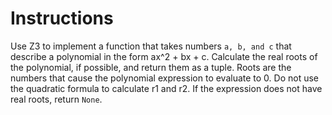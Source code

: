 # Instructions

Use Z3 to implement a function that takes numbers `a, b, and c` that
describe a polynomial in the form ax^2 + bx + c. Calculate the real roots
of the polynomial, if possible, and return them as a tuple. Roots are the
numbers that cause the polynomial expression to evaluate to 0. Do not use the
quadratic formula to calculate r1 and r2. If the expression does not have
real roots, return `None`.


